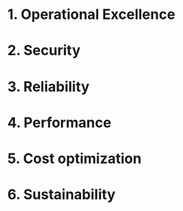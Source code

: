 # 1. Operational Excellence
# 2. Security
# 3. Reliability
# 4. Performance
# 5. Cost optimization
# 6. Sustainability
